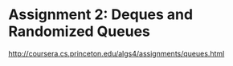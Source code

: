# Assignment 2: Deques and Randomized Queues
http://coursera.cs.princeton.edu/algs4/assignments/queues.html

